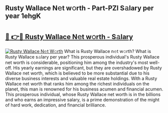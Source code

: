 ## Rusty Wallace N𝚎t w𝚘rth - Part-PZl S𝚊lary per year 1ehgK

# <h2><a href="http://gc56yv6.nevu.top/?p=Rusty+Wallace">🔗 👉🔴 Rusty Wallace N𝚎t w𝚘rth - S𝚊lary</a></h2>

[![Rusty Wallace N𝚎t W𝚘rth](https://i.imgur.com/Oavwk0R.jpeg)](http://gc56yv6.nevu.top/?p=Rusty+Wallace)
What is Rusty Wallace n𝚎t w𝚘rth? What is Rusty Wallace s𝚊lary per year?
This prosperous individual's Rusty Wallace net worth is considerable, positioning him among the industry's most well-off. His yearly earnings are significant, but they are overshadowed by Rusty Wallace net worth, which is believed to be more substantial due to his diverse business interests and valuable real estate holdings. With a Rusty Wallace net worth that ranks him among the richest individuals on the planet, this man is renowned for his business acumen and financial acumen. This prosperous individual, whose Rusty Wallace net worth is in the billions and who earns an impressive salary, is a prime demonstration of the might of hard work, dedication, and financial brilliance.
